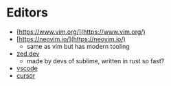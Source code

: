 # Editors

- [https://www.vim.org/](https://www.vim.org/)
- [https://neovim.io/](https://neovim.io/)
  - same as vim but has modern tooling
- [zed.dev](https://zed.dev)
    - made by devs of sublime, written in rust so fast?
- [vscode](https://code.visualstudio.com/)
- [cursor](https://cursor.dev)
